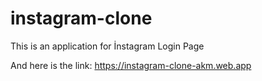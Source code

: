 # instagram-clone

This is an application for İnstagram Login Page

And here is the link: https://instagram-clone-akm.web.app
